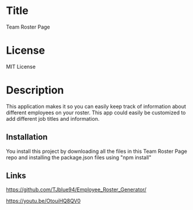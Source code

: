 
# Title 
Team Roster Page

# License
MIT License

# Description
This application makes it so you can easily keep track of information about different employees on your roster. This app could easily be customized to add different job titles and information.

## Installation
 You install this project by downloading all the files in this Team Roster Page repo and installing the package.json files using "npm install"

## Links

https://github.com/TJblue94/Employee_Roster_Generator/

https://youtu.be/OtouiHQ8QV0

    